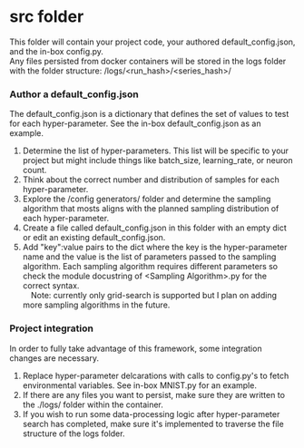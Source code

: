 # src folder


This folder will contain your project code, your authored default_config.json, and the in-box config.py.  
Any files persisted from docker containers will be stored in the logs folder with the folder structure: /logs/\<run_hash\>/\<series_hash\>/  

### Author a default_config.json

The default_config.json is a dictionary that defines the set of values to test for each hyper-parameter. See the in-box default_config.json as an example.  

1. Determine the list of hyper-parameters. This list will be specific to your project but might include things like batch_size, learning_rate, or neuron count.  
2. Think about the correct number and distribution of samples for each hyper-parameter.  
3. Explore the /config generators/ folder and determine the sampling algorithm that mosts aligns with the planned sampling distribution of each hyper-parameter.  
4. Create a file called default_config.json in this folder with an empty dict or edit an existing default_config.json.  
5. Add "key":value pairs to the dict where the key is the hyper-parameter name and the value is the list of parameters passed to the sampling algorithm. Each sampling algorithm requires different parameters so check the module docustring of \<Sampling Algorithm\>.py for the correct syntax.  
&emsp;Note: currently only grid-search is supported but I plan on adding more sampling algorithms in the future.  

### Project integration

In order to fully take advantage of this framework, some integration changes are necessary.  
1. Replace hyper-parameter delcarations with calls to config.py's to fetch environmental variables. See in-box MNIST.py for an example.  
2. If there are any files you want to persist, make sure they are written to the ./logs/ folder within the container.  
3. If you wish to run some data-processing logic after hyper-parameter search has completed, make sure it's implemented to traverse the file structure of the logs folder.  

